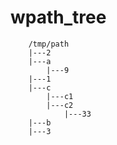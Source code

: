 # wpath_tree

        /tmp/path
        |---2
        |---a
            |---9
        |---1
        |---c
            |---c1
            |---c2
                |---33
        |---b
        |---3
